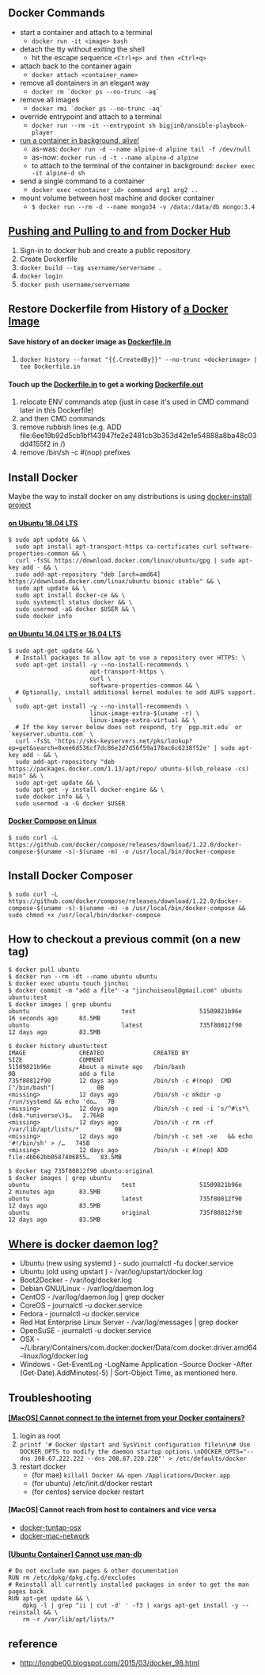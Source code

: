 ## Docker Commands

- start a container and attach to a terminal
  - `docker run -it <image> bash`
- detach the tty without exiting the shell
  - hit the escape sequence `<Ctrl+p> and then <Ctrl+q>`
- attach back to the container again
  - `docker attach <container_name>`
- remove all dontainers in an elegant way
  - ``` docker rm `docker ps --no-trunc -aq` ```
- remove all images
  - ``` docker rmi `docker ps --no-trunc -aq` ```
- override entrypoint and attach to a terminal
  - ``` docker run --rm -it --entrypoint sh bigjin0/ansible-playbook-player ```
- [run a container in background. alive!](https://stackoverflow.com/a/30209974)
  - as-was: `docker run -d --name alpine-d alpine tail -f /dev/null`
  - as-now: `docker run -d -t --name alpine-d alpine`
  - to attach to the terminal of the container in background:
    `docker exec -it alpine-d sh`
- send a single command to a container
  - `docker exec <container_id> command arg1 arg2 ..`
- mount volume between host machine and docker container
  - `$ docker run --rm -d --name mongo34 -v /data:/data/db mongo:3.4`


## [Pushing and Pulling to and from Docker Hub](https://ropenscilabs.github.io/r-docker-tutorial/04-Dockerhub.html)

1. Sign-in to docker hub and create a public repository
1. Create Dockerfile
1. `docker build --tag username/servername .`
1. `docker login`
1. `docker push username/servername`


## Restore Dockerfile from History of [a Docker Image](https://hub.docker.com/r/bigjin0/ansible-control-machine/)

#### Save history of an docker image as [Dockerfile.in](./Dockerfile.in)

1. `docker history --format "{{.CreatedBy}}" --no-trunc <dockerimage> | tee Dockerfile.in`

#### Touch up the [Dockerfile.in](./Dockerfile.in) to get a working [Dockerfile.out](./Dockerfile.out)

1. relocate ENV commands atop (just in case it's used in CMD command later in this Dockerfile)
1. and then CMD commands
1. remove rubbish lines (e.g. ADD file:6ee19b92d5cb1bf143947fe2e2481cb3b353d42e1e54888a8ba48c03dd4155f2 in /)
1. remove /bin/sh -c #(nop) prefixes


## Install Docker

Maybe the way to install docker on any distributions is using [docker-install project](https://github.com/docker/docker-install)

#### [on Ubuntu 18.04 LTS](https://www.digitalocean.com/community/tutorials/how-to-install-and-use-docker-on-ubuntu-18-04)

```
$ sudo apt update && \
  sudo apt install apt-transport-https ca-certificates curl software-properties-common && \
  curl -fsSL https://download.docker.com/linux/ubuntu/gpg | sudo apt-key add - && \
  sudo add-apt-repository "deb [arch=amd64] https://download.docker.com/linux/ubuntu bionic stable" && \
  sudo apt update && \
  sudo apt install docker-ce && \
  sudo systemctl status docker && \
  sudo usermod -aG docker $USER && \
  sudo docker info
```

#### [on Ubuntu 14.04 LTS or 16.04 LTS](https://docs.docker.com/cs-engine/1.12/)

```
$ sudo apt-get update && \
  # Install packages to allow apt to use a repository over HTTPS: \
  sudo apt-get install -y --no-install-recommends \
                       apt-transport-https \
                       curl \
                       software-properties-common && \
  # Optionally, install additional kernel modules to add AUFS support. \
  sudo apt-get install -y --no-install-recommends \
                       linux-image-extra-$(uname -r) \
                       linux-image-extra-virtual && \
  # If the key server below does not respond, try `pgp.mit.edu` or `keyserver.ubuntu.com` \
  curl -fsSL 'https://sks-keyservers.net/pks/lookup?op=get&search=0xee6d536cf7dc86e2d7d56f59a178ac6c6238f52e' | sudo apt-key add - && \
  sudo add-apt-repository "deb https://packages.docker.com/1.13/apt/repo/ ubuntu-$(lsb_release -cs) main" && \
  sudo apt-get update && \
  sudo apt-get -y install docker-engine && \
  sudo docker info && \
  sudo usermod -a -G docker $USER
```

#### [Docker Compose on Linux](https://docs.docker.com/compose/install/#install-compose)
```
$ sudo curl -L https://github.com/docker/compose/releases/download/1.22.0/docker-compose-$(uname -s)-$(uname -m) -o /usr/local/bin/docker-compose
```


## Install Docker Composer

```
$ sudo curl -L https://github.com/docker/compose/releases/download/1.22.0/docker-compose-$(uname -s)-$(uname -m) -o /usr/local/bin/docker-compose && sudo chmod +x /usr/local/bin/docker-compose
```


## How to checkout a previous commit (on a new tag)

```
$ docker pull ubuntu
$ docker run --rm -dt --name ubuntu ubuntu
$ docker exec ubuntu touch jinchoi
$ docker commit -m "add a file" -a "jinchoiseoul@gmail.com" ubuntu ubuntu:test
$ docker images | grep ubuntu
ubuntu                          test                  51509821b96e        16 seconds ago      83.5MB
ubuntu                          latest                735f80812f90        12 days ago         83.5MB
```
```
$ docker history ubuntu:test
IMAGE               CREATED              CREATED BY                                      SIZE                COMMENT
51509821b96e        About a minute ago   /bin/bash                                       0B                  add a file
735f80812f90        12 days ago          /bin/sh -c #(nop)  CMD ["/bin/bash"]            0B                  
<missing>           12 days ago          /bin/sh -c mkdir -p /run/systemd && echo 'do…   7B                  
<missing>           12 days ago          /bin/sh -c sed -i 's/^#\s*\(deb.*universe\)$…   2.76kB              
<missing>           12 days ago          /bin/sh -c rm -rf /var/lib/apt/lists/*          0B                  
<missing>           12 days ago          /bin/sh -c set -xe   && echo '#!/bin/sh' > /…   745B                
<missing>           12 days ago          /bin/sh -c #(nop) ADD file:4bb62bb0587406855…   83.5MB 
```
```
$ docker tag 735f80812f90 ubuntu:original
$ docker images | grep ubuntu
ubuntu                          test                  51509821b96e        2 minutes ago       83.5MB
ubuntu                          latest                735f80812f90        12 days ago         83.5MB
ubuntu                          original              735f80812f90        12 days ago         83.5MB
```


## [Where is docker daemon log?](https://stackoverflow.com/a/30970134)

- Ubuntu (new using systemd ) - sudo journalctl -fu docker.service
- Ubuntu (old using upstart ) - /var/log/upstart/docker.log
- Boot2Docker - /var/log/docker.log
- Debian GNU/Linux - /var/log/daemon.log
- CentOS - /var/log/daemon.log | grep docker
- CoreOS - journalctl -u docker.service
- Fedora - journalctl -u docker.service
- Red Hat Enterprise Linux Server - /var/log/messages | grep docker
- OpenSuSE - journalctl -u docker.service
- OSX - ~/Library/Containers/com.docker.docker/Data/com.docker.driver.amd64-linux/log/d‌​ocker.log
- Windows - Get-EventLog -LogName Application -Source Docker -After (Get-Date).AddMinutes(-5) | Sort-Object Time, as mentioned here.


## Troubleshooting

#### [[MacOS] Cannot connect to the internet from your Docker containers?](https://odino.org/cannot-connect-to-the-internet-from-your-docker-containers)

1. login as root
1. `printf '# Docker Upstart and SysVinit configuration file\n\n# Use DOCKER_OPTS to modify the daemon startup options.\nDOCKER_OPTS="--dns 208.67.222.222 --dns 208.67.220.220"' > /etc/defaults/docker`
1. restart docker
   - (for mae) `killall Docker && open /Applications/Docker.app`
   - (for ubuntu) /etc/init.d/docker restart
   - (for centos) service docker restart

#### [MacOS] Cannot reach from host to containers and vice versa
- [docker-tuntap-osx](https://github.com/AlmirKadric-Published/docker-tuntap-osx)
- [docker-mac-network](https://github.com/wojas/docker-mac-network)

#### [[Ubuntu Container] Cannot use man-db](https://github.com/tianon/docker-brew-ubuntu-core/issues/122)
  ```
  # Do not exclude man pages & other documentation
  RUN rm /etc/dpkg/dpkg.cfg.d/excludes
  # Reinstall all currently installed packages in order to get the man pages back
  RUN apt-get update && \
      dpkg -l | grep ^ii | cut -d' ' -f3 | xargs apt-get install -y --reinstall && \
      rm -r /var/lib/apt/lists/*
  ```

## reference

- http://longbe00.blogspot.com/2015/03/docker_98.html
